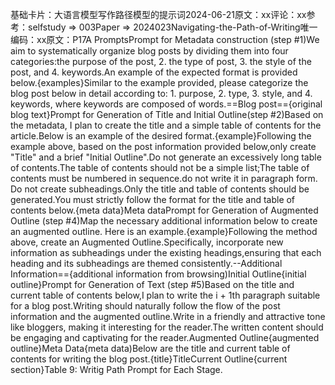 

基础卡片：大语言模型写作路径模型的提示词2024-06-21原文：xx评论：xx参考：selfstudy => 003Paper => 2024023Navigating-the-Path-of-Writing唯一编码：xx原文：P17A PromptsPrompt for Metadata construction (step #1)We aim to systematically organize blog posts by dividing them into four categories:the purpose of the post, 2. the type of post, 3. the style of the post, and 4. keywords.An example of the expected format is provided below.{examples}Similar to the example provided, please categorize the blog post below in detail according to: 1. purpose, 2. type, 3. style, and 4. keywords, where keywords are composed of words.==Blog post=={original blog text}Prompt for Generation of Title and Initial Outline(step #2)Based on the metadata, I plan to create the title and a simple table of contents for the article.Below is an example of the desired format.{example}Following the example above, based on the post information provided below,only create "Title" and a brief "Initial Outline".Do not generate an excessively long table of contents.The table of contents should not be a simple list;The table of contents must be numbered in sequence.do not write it in paragraph form. Do not create subheadings.Only the title and table of contents should be generated.You must strictly follow the format for the title and table of contents below.{meta data}Meta dataPrompt for Generation of Augmented Outline (step #4)Map the necessary additional information below to create an augmented outline. Here is an example.{example}Following the method above, create an Augmented Outline.Specifically, incorporate new information as subheadings under the existing headings,ensuring that each heading and its subheadings are themed consistently.--Additional Information=={additional information from browsing)Initial Outline{initial outline}Prompt for Generation of Text (step #5)Based on the title and current table of contents below,I plan to write the i + 1th paragraph suitable for a blog post.Writing should naturally follow the flow of the post information and the augmented outline.Write in a friendly and attractive tone like bloggers, making it interesting for the reader.The written content should be engaging and captivating for the reader.Augmented Outline{augmented outline}Meta Data{meta data)Below are the title and current table of contents for writing the blog post.{title}TitleCurrent Outline{current section}Table 9: Writig Path Prompt for Each Stage.